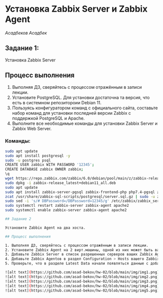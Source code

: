 # Установка Zabbix Server и Zabbix Agent
*Асадбеков Асадбек*

## Задание 1: 

Установка Zabbix Server 

## Процесс выполнения

1. Выполняя ДЗ, сверяйтесь с процессом отражённым в записи лекции.
2. Установите PostgreSQL. Для установки достаточна та версия, что есть в системном репозитороии Debian 11.
3. Пользуясь конфигуратором команд с официального сайта, составьте набор команд для установки последней версии Zabbix с поддержкой PostgreSQL и Apache.
4. Выполните все необходимые команды для установки Zabbix Server и Zabbix Web Server.

### Команды:
```bash
sudo apt update
sudo apt install postgresql -y
sudo -u postgres psql
CREATE USER zabbix WITH PASSWORD '12345';
CREATE DATABASE zabbix OWNER zabbix;
\q
wget https://repo.zabbix.com/zabbix/6.0/debian/pool/main/z/zabbix-release/zabbix-release_latest+debian11_all.deb
sudo dpkg -i zabbix-release_latest+debian11_all.deb
sudo apt update
sudo apt install zabbix-server-pgsql zabbix-frontend-php php7.4-pgsql zabbix-apache-conf zabbix-sql-scripts zabbix-agent -y
zcat /usr/share/zabbix-sql-scripts/postgresql/server.sql.gz | sudo -u zabbix psql zabbix
sudo sed -i 's/# DBPassword=/DBPassword=12345/g' /etc/zabbix/zabbix_server.conf
sudo systemctl restart zabbix-server zabbix-agent apache2
sudo systemctl enable zabbix-server zabbix-agent apache2

## Задание 2

Установите Zabbix Agent на два хоста.

## Процесс выполнения

1. Выполняя ДЗ, сверяйтесь с процессом отражённым в записи лекции.
2. Установите Zabbix Agent на 2 вирт.машины, одной из них может быть ваш Zabbix Server.
3. Добавьте Zabbix Server в список разрешенных серверов ваших Zabbix Agentов.
4. Добавьте Zabbix Agentов в раздел Configuration > Hosts вашего Zabbix Servera.
5. Проверьте, что в разделе Latest Data начали появляться данные с добавленных агентов.

![alt text](https://github.com/asad-bekov/hw-02/blob/main/img/img1.png)
![alt text](https://github.com/asad-bekov/hw-02/blob/main/img/img2.png)
![alt text](https://github.com/asad-bekov/hw-02/blob/main/img/img3.png)
![alt text](https://github.com/asad-bekov/hw-02/blob/main/img/img4.png)
![alt text](https://github.com/asad-bekov/hw-02/blob/main/img/img5.png)


